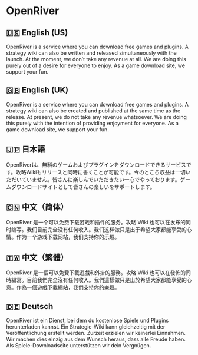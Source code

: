 # OpenRiver
## 🇺🇸 English (US)

OpenRiver is a service where you can download free games and plugins. A strategy wiki can also be written and released simultaneously with the launch. At the moment, we don’t take any revenue at all. We are doing this purely out of a desire for everyone to enjoy. As a game download site, we support your fun.

## 🇬🇧 English (UK)

OpenRiver is a service where you can download free games and plugins. A strategy wiki can also be created and published at the same time as the release. At present, we do not take any revenue whatsoever. We are doing this purely with the intention of providing enjoyment for everyone. As a game download site, we support your fun.

## 🇯🇵 日本語

OpenRiverは、無料のゲームおよびプラグインをダウンロードできるサービスです。攻略Wikiもリリースと同時に書くことが可能です。今のところ収益は一切いただいていません。皆さんに楽しんでいただきたい一心でやっております。ゲームダウンロードサイトとして皆さんの楽しいをサポートします。

## 🇨🇳 中文（简体）

OpenRiver 是一个可以免费下载游戏和插件的服务。攻略 Wiki 也可以在发布的同时编写。我们目前完全没有任何收入。我们这样做只是出于希望大家都能享受的心情。作为一个游戏下载网站，我们支持你的乐趣。

## 🇹🇼 中文（繁體）

OpenRiver 是一個可以免費下載遊戲和外掛的服務。攻略 Wiki 也可以在發佈的同時編寫。目前我們完全沒有任何收入。我們這樣做只是出於希望大家都能享受的心意。作為一個遊戲下載網站，我們支持你的樂趣。

## 🇩🇪 Deutsch

OpenRiver ist ein Dienst, bei dem du kostenlose Spiele und Plugins herunterladen kannst. Ein Strategie-Wiki kann gleichzeitig mit der Veröffentlichung erstellt werden. Zurzeit erzielen wir keinerlei Einnahmen. Wir machen dies einzig aus dem Wunsch heraus, dass alle Freude haben. Als Spiele-Downloadseite unterstützen wir dein Vergnügen.
